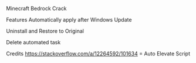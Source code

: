 Minecraft Bedrock Crack

Features
Automatically apply after Windows Update

Uninstall and Restore to Original

Delete automated task

Credits
https://stackoverflow.com/a/12264592/101634 = Auto Elevate Script
